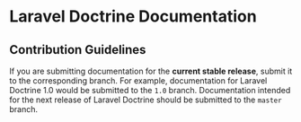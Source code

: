 # Laravel Doctrine Documentation

## Contribution Guidelines

If you are submitting documentation for the **current stable release**, submit it to the corresponding branch. For example, documentation for Laravel Doctrine 1.0 would be submitted to the `1.0` branch. Documentation intended for the next release of Laravel Doctrine should be submitted to the `master` branch.
